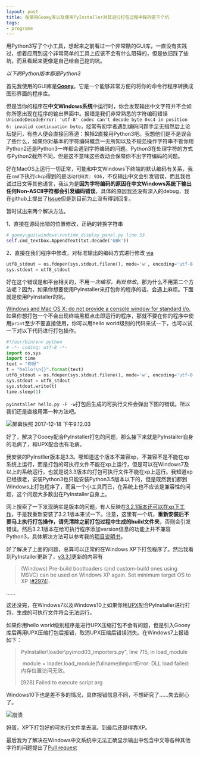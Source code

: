 ```yaml
---
layout: post
title: 在使用Gooey库以及使用PyInstaller对其进行打包过程中踩的若干个坑
tags:
- programe
---
```


用Python3写了个小工具，想起来之前看过一个非常酷的GUI库，一直没有实践过，想着应用到这个非常简单的工具上应该不会有什么阻碍的，但是依旧踩了些坑，而且看起来更像是自己给自己挖的坑。

*以下的Python版本都是Python3*

首先我使用的GUI库是[**Gooey**](https://github.com/chriskiehl/Gooey)。它是一个能够非常方便的将你的命令行程序转换成图形界面的程序库。

但是当你的程序在**中文Windows系统**中运行时，你会发现输出中文字符并不会如你所愿出现在程序的输出界面中。报错是我们非常熟悉的字符编码错误`UnicodeDecodeError: 'utf-8' codec can't decode byte 0xc4 in position 6: invalid continuation byte`，经常有初学者遇到编码问题手足无措然后上论坛提问，有些人便会直接回答道：换掉2直接用Python3吧。我想他们是不是误会了些什么，如果你对基本的字符编码概念一无所知以及不规范操作字符串不管你用Python2还是Python3一样都会遇到字符编码的问题。Python3在处理字符的方式与Python2截然不同，但是这不意味这些改动会保障你不出字符编码的问题。

好在MacOS上运行一切正常，可能和中文Windows下终端的默认编码有关系，我在`cmd`下执行`chcp`得到的是`活动代码页: 936`，不仅输出中文会引发错误，而且我也试过日文等其他语言，我认为是**因为字符编码的原因在中文Windows系统下输出任何Non-ASCII字符都会引发编码错误**，具体的原因我还没有深入的debug，我在github上提出了[Issue](https://github.com/chriskiehl/Gooey/issues/230)但是到目前为止没有得到回复。

暂时试出来两个解决方法。



1、直接在源码出错的位置修改，正确的转换字符串

```python
# gooey\gui\windows\runtime_display_panel.py line 53
self.cmd_textbox.AppendText(txt.decode('GBk'))
```



2、直接在我们程序中修改，对标准输出的编码方式进行修改 [via](https://stackoverflow.com/a/3597849/1265727) 

```Python
utf8_stdout = os.fdopen(sys.stdout.fileno(), mode='w', encoding='utf-8', closefd=False)
sys.stdout = utf8_stdout
```



好在这个错误是和平台相关的，不用*一次编写，到处修改*。那为什么不用第二个方法呢？因为，如果你想要使用PyInstaller来打包你的程序的话，会遇上麻烦。下面就是使用PyInstaller的坑。

[Windows and Mac OS X: do not provide a console window for standard i/o. ](http://pythonhosted.org/PyInstaller/usage.html#windows-and-mac-os-x-specific-options)如果你想打包一个不会出现终端黑框点击即运行的程序，那就不要在你的程序中使用`print`至少不要直接使用，你可以用hello world级别的代码来试一下，也可以试一下对以下代码进行打包操作。

```python
#!/usr/bin/env python
# -*- coding: utf-8 -*-
import os,sys
import time
text = "你好"
t = "hello!\n{}".format(text)
utf8_stdout = os.fdopen(sys.stdout.fileno(), mode='w', encoding='utf-8', closefd=False)
sys.stdout = utf8_stdout
sys.stdout.write(t)
time.sleep(1)
```

`pyinstaller hello.py -F -w`打包后生成的可执行文件会弹出下图的错误。所以我们还是直接用第一种方法吧。

![屏幕快照 2017-12-18 下午9.12.03](https://f.xavierskip.com:42049/i/b9f8020d9a17bcb653f01937bd6c17c1a2bce4ab6100338c0c6cece3c0ebbd4f.jpg)

好了，解决了Gooey配合PyInstaller打包的问题，那么接下来就是PyInstaller自身的毛病了，和UPX配合也有毛病。



我安装的PyInstller版本是3.3。哪知道这个版本不兼容xp，不兼容不是不能在xp系统上运行，而是打包的可执行文件不能在xp上运行，但是可以在Windows7及以上的系统运行，也就是说3.3版本的打包可执行文件不能在xp上运行。我知道xp已经很老，安装Python3也只能安装Python3.5版本以下的，但是既然我们都到Windows上打包程序了，而且一个小工具而已，在系统上也不应该是兼容性的问题，这个问题大多数出在PyInstaller自身上。

网上搜索了一下发现确实是版本的问题，有人反映在[3.2.1版本还可以在xp下工作](https://github.com/pyinstaller/pyinstaller/issues/2931)，于是我重新安装了3.2.1版本来试一下。注意，这里有一个坑，**重新安装后不要马上执行打包操作，请先清除之前打包过程中生成的build文件夹**，否则会引发错误。然后3.2.1版本在给可执行程序添加version信息的功能上并不兼容Python3，具体解决方法可以参考我的[项目说明书][1]。

好了解决了上面的问题，总算可以正常的在Windows XP下打包程序了。然后我看到PyInstaller更新了，[v3.3.1][2]更新的内容有

> (Windows) Pre-build bootloaders (and custom-build ones using MSVC) can be used on Windows XP again. Set minimum target OS to XP ([#2974](https://github.com/pyinstaller/pyinstaller/pull/2974)).

……

这还没完，在Windows7以及Windows10上如果你用[UPX](3)配合PyInstaller进行打包，生成的可执行文件将会无法运行。

如果你用hello world级别程序是进行UPX压缩打包不会有问题，但是引入Gooey库后再用UPX压缩打包后报错，取消UPX压缩后错误消失。在Windows7上报错如下：

> PyInstaller\loader\pyimod03_importers.py", line 715, in load_module
>
> ​    module = loader.load_module(fullname)ImportError: DLL load failed: 内存位置访问无效。
>
> [928] Failed to execute script arg

Windows10下也是差不多的情况，具体报错信息不同，不想研究了……失去耐心了。

![崩溃](https://f.xavierskip.com:42049/i/25e8e64ddb4dd4d54cdf1b65f0c1fbbaec073f2bfd4188c8315a982be5cbe41e.gif)



妈蛋，XP下打包好的可执行文件拿去滚。到最后还是得靠XP。

最后我为了解决在Windows中文系统中无法正确显示输出中包含中文等各种其他字符的问题提出了[Pull request](https://github.com/chriskiehl/Gooey/pull/237)

[1]:https://coding.net/u/skipto/p/CSVFilter/git
[2]:https://github.com/pyinstaller/pyinstaller/releases
[3]:https://upx.github.io/